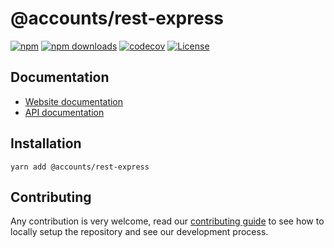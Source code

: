 # @accounts/rest-express

[![npm](https://img.shields.io/npm/v/@accounts/rest-express)](https://www.npmjs.com/package/@accounts/rest-express)
[![npm downloads](https://img.shields.io/npm/dm/@accounts/rest-express)](https://www.npmjs.com/package/@accounts/rest-express)
[![codecov](https://img.shields.io/codecov/c/github/accounts-js/accounts)](https://codecov.io/gh/accounts-js/accounts)
[![License](https://img.shields.io/github/license/accounts-js/accounts)](https://github.com/accounts-js/accounts/blob/master/LICENSE)

## Documentation

- [Website documentation](https://www.accountsjs.com/docs/transports/rest-express)
- [API documentation](https://www.accountsjs.com/docs/api/rest-express/globals)

## Installation

```
yarn add @accounts/rest-express
```

## Contributing

Any contribution is very welcome, read our [contributing guide](https://github.com/accounts-js/accounts/blob/master/CONTRIBUTING.md) to see how to locally setup the repository and see our development process.
